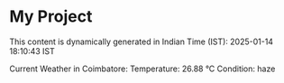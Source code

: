 # My Project

This content is dynamically generated in Indian Time (IST): 2025-01-14 18:10:43 IST


Current Weather in Coimbatore:
Temperature: 26.88 °C
Condition: haze
